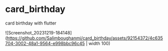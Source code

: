 # card_birthday
card birthday with flutter




![Screenshot_20231219-184148](https://github.com/Salimboughanmi/card_birthday/assets/92154372/4c635704-3002-48a1-9564-e998bbc96c45 | width 100)

